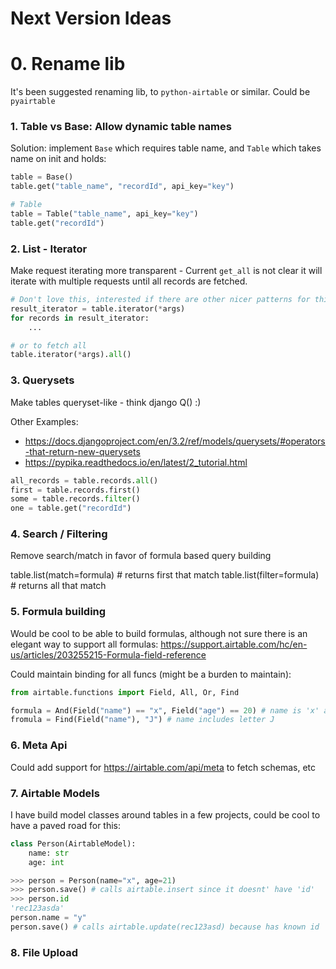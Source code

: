 # Next Version Ideas

# 0. Rename lib

It's been suggested renaming lib, to `python-airtable` or similar.
Could be `pyairtable`


### 1. Table vs Base: Allow dynamic table names

Solution:  implement `Base` which requires table name,
and `Table` which takes name on init and holds:

```python
table = Base()
table.get("table_name", "recordId", api_key="key")

# Table
table = Table("table_name", api_key="key")
table.get("recordId")
```


### 2. List - Iterator

Make request iterating more transparent -
Current `get_all` is not clear it will iterate with multiple
requests until all records are fetched.

```python
# Don't love this, interested if there are other nicer patterns for this
result_iterator = table.iterator(*args)
for records in result_iterator:
    ...

# or to fetch all
table.iterator(*args).all()

```

### 3. Querysets
Make tables queryset-like - think django Q() :)

Other Examples:
* https://docs.djangoproject.com/en/3.2/ref/models/querysets/#operators-that-return-new-querysets
* https://pypika.readthedocs.io/en/latest/2_tutorial.html

```python
all_records = table.records.all()
first = table.records.first()
some = table.records.filter()
one = table.get("recordId")
```


### 4. Search / Filtering
Remove search/match in favor of formula based query building

table.list(match=formula) # returns first that match
table.list(filter=formula) # returns all that match

### 5. Formula building
Would be cool to be able to build formulas, although not sure there is an elegant way to support all formulas:
https://support.airtable.com/hc/en-us/articles/203255215-Formula-field-reference

Could maintain binding for all funcs (might be a burden to maintain):

```python
from airtable.functions import Field, All, Or, Find

formula = And(Field("name") == "x", Field("age") == 20) # name is 'x' and age is 20
fromula = Find(Field("name"), "J") # name includes letter J
```

### 6. Meta Api
Could add support for https://airtable.com/api/meta to fetch schemas, etc

### 7. Airtable Models

I have build model classes around tables in a few projects, could be cool to have a paved road for this:

```python
class Person(AirtableModel):
    name: str
    age: int

>>> person = Person(name="x", age=21)
>>> person.save() # calls airtable.insert since it doesnt' have 'id'
>>> person.id
'rec123asda'
person.name = "y"
person.save() # calls airtable.update(rec123asd) because has known id

```


### 8. File Upload
